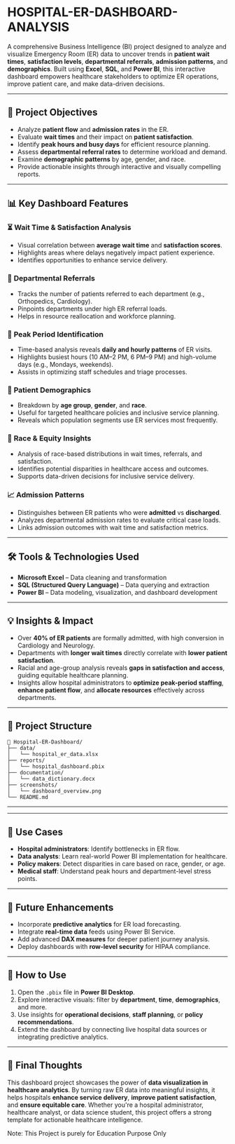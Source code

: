 # HOSPITAL-ER-DASHBOARD-ANALYSIS

A comprehensive Business Intelligence (BI) project designed to analyze and visualize Emergency Room (ER) data to uncover trends in **patient wait times**, **satisfaction levels**, **departmental referrals**, **admission patterns**, and **demographics**. Built using **Excel**, **SQL**, and **Power BI**, this interactive dashboard empowers healthcare stakeholders to optimize ER operations, improve patient care, and make data-driven decisions.

---

## 📌 Project Objectives

* Analyze **patient flow** and **admission rates** in the ER.
* Evaluate **wait times** and their impact on **patient satisfaction**.
* Identify **peak hours and busy days** for efficient resource planning.
* Assess **departmental referral rates** to determine workload and demand.
* Examine **demographic patterns** by age, gender, and race.
* Provide actionable insights through interactive and visually compelling reports.

---

## 📊 Key Dashboard Features

### ⏳ **Wait Time & Satisfaction Analysis**

* Visual correlation between **average wait time** and **satisfaction scores**.
* Highlights areas where delays negatively impact patient experience.
* Identifies opportunities to enhance service delivery.

### 🏥 **Departmental Referrals**

* Tracks the number of patients referred to each department (e.g., Orthopedics, Cardiology).
* Pinpoints departments under high ER referral loads.
* Helps in resource reallocation and workforce planning.

### 📅 **Peak Period Identification**

* Time-based analysis reveals **daily and hourly patterns** of ER visits.
* Highlights busiest hours (10 AM–2 PM, 6 PM–9 PM) and high-volume days (e.g., Mondays, weekends).
* Assists in optimizing staff schedules and triage processes.

### 👥 **Patient Demographics**

* Breakdown by **age group**, **gender**, and **race**.
* Useful for targeted healthcare policies and inclusive service planning.
* Reveals which population segments use ER services most frequently.

### 🧬 **Race & Equity Insights**

* Analysis of race-based distributions in wait times, referrals, and satisfaction.
* Identifies potential disparities in healthcare access and outcomes.
* Supports data-driven decisions for inclusive service delivery.

### 📈 **Admission Patterns**

* Distinguishes between ER patients who were **admitted** vs **discharged**.
* Analyzes departmental admission rates to evaluate critical case loads.
* Links admission outcomes with wait time and satisfaction metrics.

---

## 🛠️ Tools & Technologies Used

* **Microsoft Excel** – Data cleaning and transformation
* **SQL (Structured Query Language)** – Data querying and extraction
* **Power BI** – Data modeling, visualization, and dashboard development

---

## 💡 Insights & Impact

* Over **40% of ER patients** are formally admitted, with high conversion in Cardiology and Neurology.
* Departments with **longer wait times** directly correlate with **lower patient satisfaction**.
* Racial and age-group analysis reveals **gaps in satisfaction and access**, guiding equitable healthcare planning.
* Insights allow hospital administrators to **optimize peak-period staffing**, **enhance patient flow**, and **allocate resources** effectively across departments.

---

## 📂 Project Structure

```
📁 Hospital-ER-Dashboard/
├── data/
│   └── hospital_er_data.xlsx
├── reports/
│   └── hospital_dashboard.pbix
├── documentation/
│   └── data_dictionary.docx
├── screenshots/
│   └── dashboard_overview.png
└── README.md
```

---

---

## 📍 Use Cases

- **Hospital administrators**: Identify bottlenecks in ER flow.
- **Data analysts**: Learn real-world Power BI implementation for healthcare.
- **Policy makers**: Detect disparities in care based on race, gender, or age.
- **Medical staff**: Understand peak hours and department-level stress points.

---

## 🚀 Future Enhancements

- Incorporate **predictive analytics** for ER load forecasting.
- Integrate **real-time data** feeds using Power BI Service.
- Add advanced **DAX measures** for deeper patient journey analysis.
- Deploy dashboards with **row-level security** for HIPAA compliance.

---

## 🚀 How to Use

1. Open the `.pbix` file in **Power BI Desktop**.
2. Explore interactive visuals: filter by **department**, **time**, **demographics**, and more.
3. Use insights for **operational decisions**, **staff planning**, or **policy recommendations**.
4. Extend the dashboard by connecting live hospital data sources or integrating predictive analytics.

---

## 📢 Final Thoughts

This dashboard project showcases the power of **data visualization in healthcare analytics**. By turning raw ER data into meaningful insights, it helps hospitals **enhance service delivery**, **improve patient satisfaction**, and **ensure equitable care**. Whether you're a hospital administrator, healthcare analyst, or data science student, this project offers a strong template for actionable healthcare intelligence.

Note: This Project is purely for Education Purpose Only
